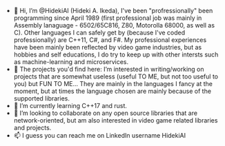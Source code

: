 - 👋 Hi, I’m @HidekiAI (Hideki A. Ikeda), I've been "profressionally" been programming since April 1989 (first professional job was mainly in Assembly lanaguage - 6502/65C816, Z80, Motorolla 68000, as well as C).  Other languages I can safely get by (because I've coded professionally) are C++11, C#, and F#.  My professional experiences have been mainly been reflected by video game industries, but as hobbies and self educations, I do try to keep up with other intersts such as machine-learning and microservices.
- 👀 The projects you'd find here: I’m interested in writing/working on projects that are somewhat useless (useful TO ME, but not too useful to you) but FUN TO ME...  They are mainly in the languages I fancy at the moment, but at times the language chosen are mainly because of the supported libraries.
- 🌱 I’m currently learning C++17 and rust.
- 💞️ I’m looking to collaborate on any open source libraries that are network-oriented, but am also interested in video game related libraries and projects.
- 📫 I guess you can reach me on LinkedIn username HidekiAI



<!---
HidekiAI/HidekiAI is a ✨ special ✨ repository because its `README.md` (this file) appears on your GitHub profile.
You can click the Preview link to take a look at your changes.
--->
